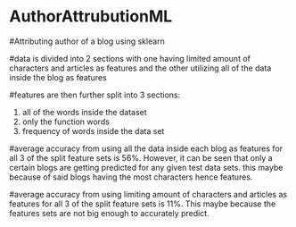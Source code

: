 # AuthorAttrubutionML

#Attributing author of a blog using sklearn 

#data is divided into 2 sections with one having limited amount of characters and articles as features and the other utilizing all of the data inside the blog as features

#features are then further split into 3 sections:
  1. all of the words inside the dataset
  2. only the function words
  3. frequency of words inside the data set
  
 #average accuracy from using all the data inside each blog as features for all 3 of the split feature sets is 56%. However, it can be seen that only a certain blogs are getting predicted for any given test data sets. this maybe because of said blogs having the most characters hence features.
 
 #average accuracy from using limiting amount of characters and articles as features for all 3 of the split feature sets is 11%. This maybe because the features sets are not big enough to accurately predict.

